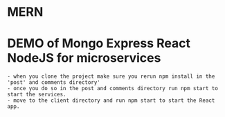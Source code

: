 # MERN

# DEMO of Mongo Express React NodeJS for microservices
	- when you clone the project make sure you rerun npm install in the 'post' and comments directory'
	- once you do so in the post and comments directory run npm start to start the services.
	- move to the client directory and run npm start to start the React app. 

